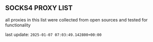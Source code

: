 ## SOCKS4 PROXY LIST

all proxies in this list were collected from open sources and tested for functionality

last update: `2025-01-07 07:03:49.142800+00:00`